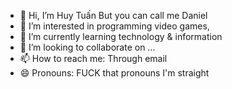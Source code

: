 - 👋 Hi, I’m Huy Tuấn But you can call me Daniel
- 👀 I’m interested in programming video games,   
- 🌱 I’m currently learning technology & information
- 💞️ I’m looking to collaborate on ...
- 📫 How to reach me: Through email
- 😄 Pronouns: FUCK that pronouns I'm straight

<!---
HuyTuanAKADaniel/HuyTuanAKADaniel is a ✨ special ✨ repository because its `README.md` (this file) appears on your GitHub profile.
You can click the Preview link to take a look at your changes.
--->
